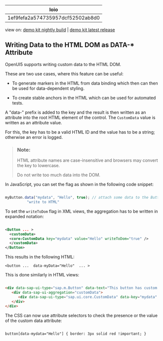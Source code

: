 <!-- loio1ef9fefa2a574735957dcf52502ab8d0 -->

| loio |
| -----|
| 1ef9fefa2a574735957dcf52502ab8d0 |

<div id="loio">

view on: [demo kit nightly build](https://openui5nightly.hana.ondemand.com/topic/1ef9fefa2a574735957dcf52502ab8d0) | [demo kit latest release](https://sdk.openui5.org/topic/1ef9fefa2a574735957dcf52502ab8d0)</div>

## Writing Data to the HTML DOM as DATA-\* Attribute

OpenUI5 supports writing custom data to the HTML DOM.

These are two use cases, where this feature can be useful:

-   To generate markers in the HTML from data binding which then can then be used for data-dependent styling.

-   To create stable anchors in the HTML which can be used for automated tests.


A "data-" prefix is added to the key and the result is then written as an attribute into the root HTML element of the control. The `CustomData` value is written as an attribute value.

For this, the key has to be a valid HTML ID and the value has to be a string; otherwise an error is logged.

> ### Note:  
> HTML attribute names are case-insensitive and browsers may convert the key to lowercase.
> 
> Do not write too much data into the DOM.

In JavaScript, you can set the flag as shown in the following code snippet:

```js

myButton.data("mydata", "Hello", true); // attach some data to the Button and mark it as
          "write to HTML"
```

To set the `writeToDom` flag in XML views, the aggregation has to be written in expanded notation:

```xml

<Button ... >
  <customData>
  <core:CustomData key="mydata" value="Hello" writeToDom="true" />
  </customData>
</Button>
```

This results in the following HTML:

```
<button ...  data-myData="Hello"  ... >
```

This is done similarly in HTML views:

```html

<div data-sap-ui-type="sap.m.Button" data-text="This button has custom data written to the DOM">
   <div data-sap-ui-aggregation="customData">
      <div data-sap-ui-type="sap.ui.core.CustomData" data-key="mydata" data-value="Hello" data-write-to-dom="true"/>
   </div>
</div>

```

The CSS can now use attribute selectors to check the presence or the value of the custom data attribute:

```

button[data-mydata="Hello"] { border: 3px solid red !important; }
```

